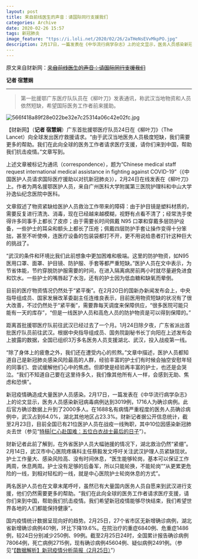 ```yaml
---
layout: post
title: 来自前线医生的声音：请国际同行支援我们
categories: Archive
date: 2020-02-26 15:57
tags: 新冠肺炎
image_feature: "ttps://i.loli.net/2020/02/26/2aTHeNsEVvMkpPO.jpg"
description: 2月17日，一篇发表在《中华流行病学杂志》上的论文显示，医务人员感染新冠病毒病例达到3019例，1716人为确诊病例。此后官方确诊数据上升到了2000多人。
​---
---
```




原文来自财新网：~~[来自前线医生的声音：请国际同行支援我们](http://www.caixin.com/2020-02-26/101520806.html)~~

**记者 宿慧娴**

---



>  第一批援鄂广东医疗队队员在《柳叶刀》发表通讯，称武汉当地物资和人员依然短缺，希望国际医务工作者前来援助。

![566f418a89f28e022be32e7c25314a06c42e02fc.jpg](https://i.loli.net/2020/02/26/2aTHeNsEVvMkpPO.jpg)

【财新网】（**记者 宿慧娴**）广东首批援鄂医疗队员24日在《柳叶刀》（The Lancet）向全球发出医疗救援请求。“由于武汉当地医务人员极度短缺，我们需要更多的帮助。我们在此向全球的医务工作者请求医疗支援，请你们来到中国，帮助我们抗击疫情。”文章写到。

上述文章被标记为通讯（correspondence），题为“Chinese medical staff request international medical assistance in fighting against COVID-19”（《中国医护人员请求国际医疗援助以对抗新冠肺炎》），2月24日在线发表在《柳叶刀》上。作者为两名援鄂医护人员，来自广州医科大学附属第三医院护理科和中山大学孙逸仙纪念医院中医科。

文章叙述了物资紧缺给医护人员救治工作带来的障碍：由于护目镜是塑料材质的，需要反复进行清洗、消毒，现在已经越来越模糊，视野有点看不清了；经常洗手使得许多同事手上都长了皮疹；由于需要长时间佩戴 N95 口罩和穿戴多层防护设备，一些护士的耳朵和额头上都长了压疮；佩戴四层防护手套让操作变得十分笨拙，甚至不听使唤，连医疗设备的包装袋都打不开，更不用说给患者打针这种巨大的挑战了。

“武汉的条件和环境比我们此前想象中更加困难和极端。这里的防护物资，如N95医用口罩、面罩、护目镜、防护服、手套等都严重短缺。”医护人员在文中表示，为节省体能，节约穿脱防护服需要的时间，在进入隔离病房前两小时就尽量避免进食和饮水。一些护士的嘴唇起了水泡，还有的护士因为低血糖和缺氧而晕倒。

目前的医疗物资情况仍然处于“紧平衡”。在2月20日的国新办新闻发布会上，中央指导组成员、国家发展改革委副主任连维良表示，目前医用物资短缺的状况有了很大改善，不过仍然处于“紧平衡”，需要靠每天调度来保障供应，“很多医院可能只能有一天的库存”，“但是一线医护人员和高危人员的防护物资是可以得到保障的。”

距离首批援鄂医疗队前往武汉已经过去了一个月。1月24日除夕夜，广东省派出首批医疗队员前往武汉。根据中央指导组成员、国务院副秘书长丁向阳在上述发布会上披露的数据，全国已组织3万多名医务人员支援湖北、武汉，投入战疫第一线。

“除了身体上的疲惫之外，我们还在遭受内心的煎熬。”文章中描述，医护人员都知道自己是新冠肺炎感染风险最高的人群，经验丰富的护士们有时候会抽空安慰年轻的同事们、尝试缓解他们心中的焦虑。但即使是经验再丰富的护士，也还是会哭泣。“我们不知道自己要在这里待多久，我们像其他所有人一样，会感到无助、焦虑和恐惧”。

新冠疫情确造成大量医护人员感染。2月17日，一篇发表在《中华流行病学杂志》上的论文显示，医务人员感染新冠病毒病例达到3019例，1716人为确诊病例。此后官方确诊数据上升到了2000多人。在1688名有病情严重程度的医务人员确诊病例中，武汉占到64.0%，湖北其他地区占23.3%。财新记者据公开信息统计，截至2月23日，目前全国已有21位医护人员在战疫一线殉职，其中10位因感染新冠肺炎去世（参见“[特稿|仁心赴国难：五位白衣战士最后的日子](http://china.caixin.com/2020-02-24/101519796.html)”）。

财新记者此前了解到，在外省医护人员大幅驰援的情况下，湖北救治仍然“紧绷”。2月14日，武汉市中心医院疼痛科主任蔡毅发文呼吁关注武汉护理人员紧缺现状。护士工作量大、感染风险高、没有时间休息，“医生能够轮岗，基本可以保证工作两周，休息两周。护士没有足够的后备军，所以只能轮换，不能轮岗”“从更累更危险的一线，到相对轻松的一线，就是中心医院护士轮岗休息的方式”。

两名医护人员也在文章末尾呼吁，虽然已有大量国内医务人员自愿来到武汉进行支援，他们仍然需要更多的帮助。“我们在此向全球的医务工作者请求医疗支援，请你们来到中国，帮助我们抗击疫情。我们希望新冠疫情能够尽快结束，我们希望世界各地的人们都能保持健康”。

国内疫情统计数据呈现向好的趋势。2月25日，27个省市区无新增确诊病例，湖北省新增确诊病例401例，环比下降19.6%。在院治疗的重症6840例、危重症1486例，较24日分别减少250例、99例。截至2月25日24时，全国累计报告确诊病例78064例，死亡病例2715例，现有确诊病例45604例、疑似病例2491例。（参见“[【数据解析】新冠疫情分析简报（2月25日）](http://database.caixin.com/2020-02-26/101520608.html)”）